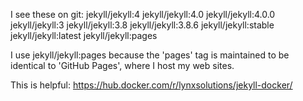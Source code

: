 I see these on git:
 jekyll/jekyll:4
 jekyll/jekyll:4.0
 jekyll/jekyll:4.0.0
 jekyll/jekyll:3
 jekyll/jekyll:3.8
 jekyll/jekyll:3.8.6
 jekyll/jekyll:stable
 jekyll/jekyll:latest
 jekyll/jekyll:pages

I use jekyll/jekyll:pages because the 'pages' tag is maintained to be identical to 'GitHub Pages', where I host my web sites.


This is helpful: https://hub.docker.com/r/lynxsolutions/jekyll-docker/
